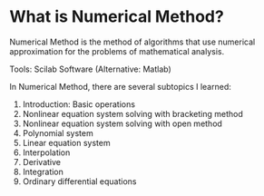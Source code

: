 # What is Numerical Method?

Numerical Method is the method of algorithms that use numerical approximation for the problems of mathematical analysis.

Tools: Scilab Software (Alternative: Matlab)

In Numerical Method, there are several subtopics I learned:
1. Introduction: Basic operations
2. Nonlinear equation system solving with bracketing method
3. Nonlinear equation system solving with open method
4. Polynomial system
5. Linear equation system
6. Interpolation
7. Derivative
8. Integration
9. Ordinary differential equations
